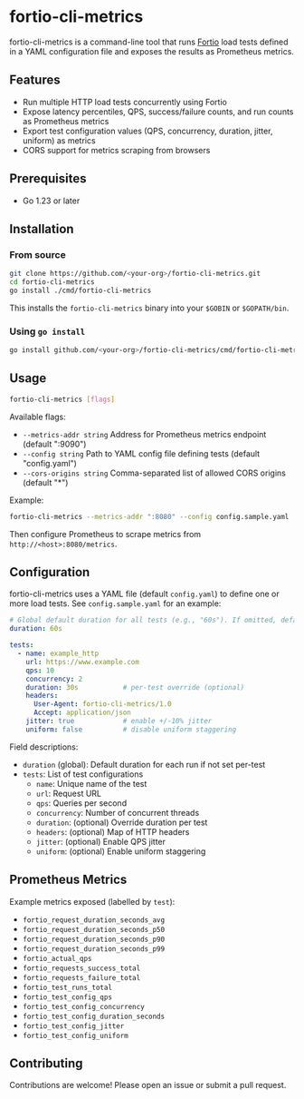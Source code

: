  # fortio-cli-metrics

 fortio-cli-metrics is a command-line tool that runs [Fortio](https://fortio.org) load tests defined in a YAML configuration file and exposes the results as Prometheus metrics.

 ## Features
 - Run multiple HTTP load tests concurrently using Fortio
 - Expose latency percentiles, QPS, success/failure counts, and run counts as Prometheus metrics
 - Export test configuration values (QPS, concurrency, duration, jitter, uniform) as metrics
 - CORS support for metrics scraping from browsers

 ## Prerequisites
 - Go 1.23 or later

 ## Installation
 
 ### From source
 ```bash
 git clone https://github.com/<your-org>/fortio-cli-metrics.git
 cd fortio-cli-metrics
 go install ./cmd/fortio-cli-metrics
 ```

 This installs the `fortio-cli-metrics` binary into your `$GOBIN` or `$GOPATH/bin`.

 ### Using `go install`
 ```bash
 go install github.com/<your-org>/fortio-cli-metrics/cmd/fortio-cli-metrics@latest
 ```

 ## Usage

 ```bash
 fortio-cli-metrics [flags]
 ```

 Available flags:
 - `--metrics-addr string`  Address for Prometheus metrics endpoint (default ":9090")
 - `--config string`        Path to YAML config file defining tests (default "config.yaml")
 - `--cors-origins string`  Comma-separated list of allowed CORS origins (default "*")

 Example:
 ```bash
 fortio-cli-metrics --metrics-addr ":8080" --config config.sample.yaml
 ```

 Then configure Prometheus to scrape metrics from `http://<host>:8080/metrics`.

 ## Configuration

 fortio-cli-metrics uses a YAML file (default `config.yaml`) to define one or more load tests. See `config.sample.yaml` for an example:

 ```yaml
 # Global default duration for all tests (e.g., "60s"). If omitted, defaults to 5s per run.
 duration: 60s

 tests:
   - name: example_http
     url: https://www.example.com
     qps: 10
     concurrency: 2
     duration: 30s           # per-test override (optional)
     headers:
       User-Agent: fortio-cli-metrics/1.0
       Accept: application/json
     jitter: true            # enable +/-10% jitter
     uniform: false          # disable uniform staggering
 ```

 Field descriptions:
 - `duration` (global): Default duration for each run if not set per-test
 - `tests`: List of test configurations
   - `name`: Unique name of the test
   - `url`: Request URL
   - `qps`: Queries per second
   - `concurrency`: Number of concurrent threads
   - `duration`: (optional) Override duration per test
   - `headers`: (optional) Map of HTTP headers
   - `jitter`: (optional) Enable QPS jitter
   - `uniform`: (optional) Enable uniform staggering

 ## Prometheus Metrics

 Example metrics exposed (labelled by `test`):
 - `fortio_request_duration_seconds_avg`
 - `fortio_request_duration_seconds_p50`
 - `fortio_request_duration_seconds_p90`
 - `fortio_request_duration_seconds_p99`
 - `fortio_actual_qps`
 - `fortio_requests_success_total`
 - `fortio_requests_failure_total`
 - `fortio_test_runs_total`
 - `fortio_test_config_qps`
 - `fortio_test_config_concurrency`
 - `fortio_test_config_duration_seconds`
 - `fortio_test_config_jitter`
 - `fortio_test_config_uniform`

 ## Contributing

 Contributions are welcome! Please open an issue or submit a pull request.